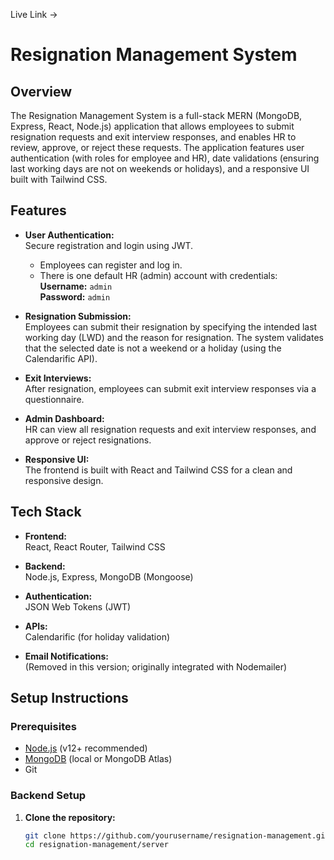Live Link -> 
# Resignation Management System

## Overview

The Resignation Management System is a full-stack MERN (MongoDB, Express, React, Node.js) application that allows employees to submit resignation requests and exit interview responses, and enables HR to review, approve, or reject these requests. The application features user authentication (with roles for employee and HR), date validations (ensuring last working days are not on weekends or holidays), and a responsive UI built with Tailwind CSS.

## Features

- **User Authentication:**  
  Secure registration and login using JWT.  
  - Employees can register and log in.
  - There is one default HR (admin) account with credentials:  
    **Username:** `admin`  
    **Password:** `admin`
  
- **Resignation Submission:**  
  Employees can submit their resignation by specifying the intended last working day (LWD) and the reason for resignation. The system validates that the selected date is not a weekend or a holiday (using the Calendarific API).

- **Exit Interviews:**  
  After resignation, employees can submit exit interview responses via a questionnaire.

- **Admin Dashboard:**  
  HR can view all resignation requests and exit interview responses, and approve or reject resignations.

- **Responsive UI:**  
  The frontend is built with React and Tailwind CSS for a clean and responsive design.

## Tech Stack

- **Frontend:**  
  React, React Router, Tailwind CSS

- **Backend:**  
  Node.js, Express, MongoDB (Mongoose)

- **Authentication:**  
  JSON Web Tokens (JWT)

- **APIs:**  
  Calendarific (for holiday validation)

- **Email Notifications:**  
  (Removed in this version; originally integrated with Nodemailer)

## Setup Instructions

### Prerequisites

- [Node.js](https://nodejs.org/) (v12+ recommended)
- [MongoDB](https://www.mongodb.com/) (local or MongoDB Atlas)
- Git

### Backend Setup

1. **Clone the repository:**

   ```bash
   git clone https://github.com/yourusername/resignation-management.git
   cd resignation-management/server
